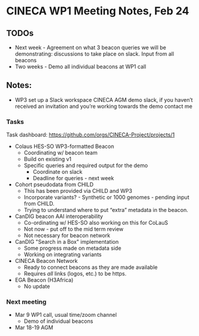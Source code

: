 # CINECA WP1 Meeting Notes, Feb 24

## TODOs

* Next week - Agreement on what 3 beacon queries we will be demonstrating: discussions to take place on slack.  Input from all beacons
* Two weeks - Demo all individual beacons at WP1 call

## Notes:

* WP3 set up a Slack workspace CINECA AGM demo slack, if you haven’t received an invitation and you’re working towards the demo contact me

### Tasks

Task dashboard: https://github.com/orgs/CINECA-Project/projects/1

* Colaus HES-SO WP3-formatted Beacon 
    - Coordinating w/ beacon team
    - Build on existing v1
    - Specific queries and required output for the demo
        - Coordinate on slack
        - Deadline for queries - next week 
* Cohort pseudodata from CHILD
    - This has been provided via CHILD and WP3
    - Incorporate variants? - Synthetic or 1000 genomes - pending input from CHILD.
    - Trying to understand where to put “extra” metadata in the beacon.
* CanDIG beacon AAI interoperability
    - Co-ordinating w/ HES-SO also working on this for CoLauS
    - Not now - put off to the mid term review
    - Not necessary for beacon network
* CanDIG "Search in a Box" implementation
    - Some progress made on metadata side
    - Working on integrating variants
* CINECA Beacon Network
    - Ready to connect beacons as they are made available
    - Requires *all* links (logos, etc.) to be https.
* EGA Beacon (H3Africa)
    - No update

### Next meeting

* Mar 9 WP1 call, usual time/zoom channel
    - Demo of individual beacons
* Mar 18-19 AGM